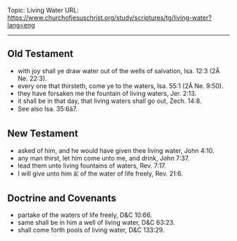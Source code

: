 Topic: Living Water
URL: https://www.churchofjesuschrist.org/study/scriptures/tg/living-water?lang=eng

---

## Old Testament

- with joy shall ye draw water out of the wells of salvation, Isa. 12:3 (2Â Ne. 22:3).
- every one that thirsteth, come ye to the waters, Isa. 55:1 (2Â Ne. 9:50).
- they have forsaken me the fountain of living waters, Jer. 2:13.
- it shall be in that day, that living waters shall go out, Zech. 14:8.
- See also Isa. 35:6â7.

## New Testament

- asked of him, and he would have given thee living water, John 4:10.
- any man thirst, let him come unto me, and drink, John 7:37.
- lead them unto living fountains of waters, Rev. 7:17.
- I will give unto him â¦ of the water of life freely, Rev. 21:6.

## Doctrine and Covenants

- partake of the waters of life freely, D&C 10:66.
- same shall be in him a well of living water, D&C 63:23.
- shall come forth pools of living water, D&C 133:29.


